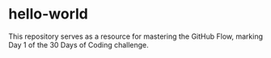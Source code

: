 # hello-world
This repository serves as a resource for mastering the GitHub Flow, marking Day 1 of the 30 Days of Coding challenge. 
